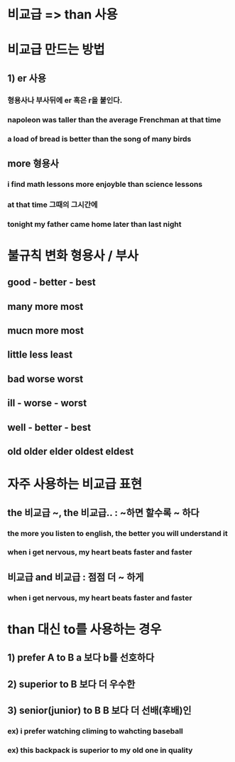 # 비교급 => than 사용

# 비교급 만드는 방법

## 1) er 사용
### 형용사나 부사뒤에 er 혹은 r을 붙인다.
### napoleon was taller than the average Frenchman at that time
### a load of bread is better than the song of many birds 
## more 형용사

### i find math lessons more enjoyble than science lessons 

### at that time 그때의 그시간에

### tonight my father came home later than last night
 

# 불규칙 변화 형용사 / 부사
## good - better - best

## many more most

## mucn more most

## little less least

## bad worse  worst

## ill - worse -  worst

## well - better - best

## old older elder oldest eldest


# 자주 사용하는 비교급 표현

## the 비교급 ~,  the 비교급.. : ~하면 할수록 ~ 하다
### the more you listen to  english, the better you will understand it 

### when i get nervous, my heart beats faster and faster



## 비교급 and 비교급 : 점점 더 ~ 하게

### when i get nervous, my heart beats faster and faster


# than 대신 to를 사용하는 경우

## 1) prefer A to B a 보다 b를 선호하다
## 2) superior to B 보다 더 우수한 
## 3) senior(junior) to B B 보다 더 선배(후배)인

### ex) i prefer watching climing to wahcting baseball 
### ex) this backpack is superior to my old one in quality



